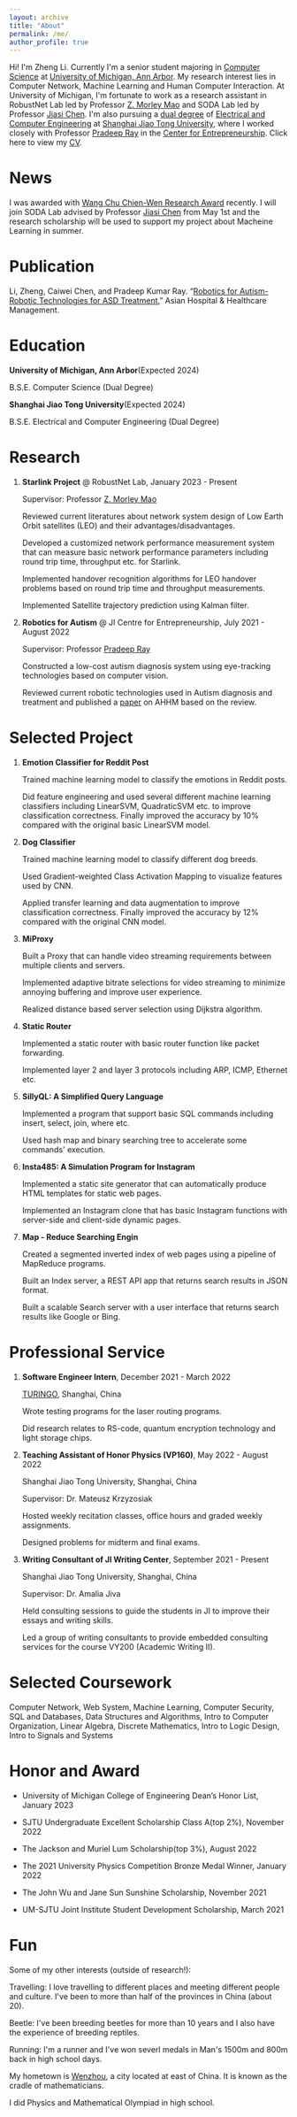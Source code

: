 ```yaml
---
layout: archive
title: "About"
permalink: /me/
author_profile: true
---
```


<!-- ---
permalink: /
title: "About"
excerpt: "About me"
author_profile: true
redirect_from:
  - /about/
  - /about.html
--- -->

Hi! I'm Zheng Li. Currently I'm a senior student majoring in [Computer Science](https://eecs.engin.umich.edu/) at [University of Michigan, Ann Arbor](https://umich.edu/). My research interest lies in Computer Network, Machine Learning and Human Computer Interaction. At University of Michigan, I'm fortunate to work as a research assistant in RobustNet Lab led by Professor [Z. Morley Mao](https://web.eecs.umich.edu/~zmao/) and SODA Lab led by Professor [Jiasi Chen](https://jiasi.engin.umich.edu/). I'm also pursuing a [dual degree](https://www.ji.sjtu.edu.cn/academics/ipo/study-abroad/degree-programs/) of [Electrical and Computer Engineering](https://www.ji.sjtu.edu.cn/academics/undergraduate-program/degrees-programs/electrical-and-computer-engineering/) at [Shanghai Jiao Tong University](https://en.sjtu.edu.cn/), where I worked closely with Professor [Pradeep Ray](https://sites.ji.sjtu.edu.cn/entrepreneurship/views/pradeep_bio.html) in the [Center for Entrepreneurship](https://sites.ji.sjtu.edu.cn/entrepreneurship/views/about.html). Click here to view my [CV](https://jimmylizheng.github.io/files/CV_Zheng_Li.pdf).

# News

I was awarded with [Wang Chu Chien-Wen Research Award](https://scholarships.engin.umich.edu/featured/tonywang/) recently. I will join SODA Lab advised by Professor [Jiasi Chen](https://jiasi.engin.umich.edu/) from May 1st and the research scholarship will be used to support my project about Macheine Learning in summer.

# Publication

Li, Zheng, Caiwei Chen, and Pradeep Kumar Ray. “[Robotics for Autism- Robotic Technologies for ASD Treatment.](https://www.asianhhm.com/information-technology/robotics-for-autism)” Asian Hospital & Healthcare Management.

# Education

**University of Michigan, Ann Arbor**(Expected 2024)

B.S.E. Computer Science (Dual Degree)

**Shanghai Jiao Tong University**(Expected 2024)

B.S.E. Electrical and Computer Engineering (Dual Degree)

# Research

1. **Starlink Project** @ RobustNet Lab, January 2023 - Present

   Supervisor: Professor [Z. Morley Mao](https://web.eecs.umich.edu/~zmao/)

   Reviewed current literatures about network system design of Low Earth Orbit satellites (LEO) and their advantages/disadvantages.

   Developed a customized network performance measurement system that can measure basic network performance parameters including round trip time, throughput etc. for Starlink.

   Implemented handover recognition algorithms for LEO handover problems based on round trip time and throughput measurements.

   Implemented Satellite trajectory prediction using Kalman filter.

1. **Robotics for Autism** @ JI Centre for Entrepreneurship, July 2021 - August 2022

   Supervisor: Professor [Pradeep Ray](https://sites.ji.sjtu.edu.cn/entrepreneurship/views/pradeep_bio.html)

   Constructed a low-cost autism diagnosis system using eye-tracking technologies based on computer vision.

   Reviewed current robotic technologies used in Autism diagnosis and treatment and published a [paper](https://www.asianhhm.com/information-technology/robotics-for-autism) on AHHM based on the review.

   <!-- 2. Efficient Text-to-3D Generation @ SODA Lab Supervisor: Professor [Jiasi Chen](https://jiasi.engin.umich.edu/) -->

# Selected Project

1. **Emotion Classifier for Reddit Post**

   Trained machine learning model to classify the emotions in Reddit posts.

   Did feature engineering and used several different machine learning classifiers including LinearSVM, QuadraticSVM etc. to improve classification correctness. Finally improved the accuracy by 10% compared with the original basic LinearSVM model.

1. **Dog Classifier**

   Trained machine learning model to classify different dog breeds.

   Used Gradient-weighted Class Activation Mapping to visualize features used by CNN.

   Applied transfer learning and data augmentation to improve classification correctness. Finally improved the accuracy by 12% compared with the original CNN model.

1. **MiProxy**

   Built a Proxy that can handle video streaming requirements between multiple clients and servers.

   Implemented adaptive bitrate selections for video streaming to minimize annoying buffering and improve user experience.

   Realized distance based server selection using Dijkstra algorithm.

1. **Static Router**

   Implemented a static router with basic router function like packet forwarding.

   Implemented layer 2 and layer 3 protocols including ARP, ICMP, Ethernet etc.

1. **SillyQL: A Simplified Query Language**

   Implemented a program that support basic SQL commands including insert, select, join, where etc.

   Used hash map and binary searching tree to accelerate some commands' execution.

1. **Insta485: A Simulation Program for Instagram**

   Implemented a static site generator that can automatically produce HTML templates for static web pages.

   Implemented an Instagram clone that has basic Instagram functions with server-side and client-side dynamic pages.

1. **Map - Reduce Searching Engin**

   Created a segmented inverted index of web pages using a pipeline of MapReduce programs.

   Built an Index server, a REST API app that returns search results in JSON format.

   Built a scalable Search server with a user interface that returns search results like Google or Bing.

# Professional Service

1. **Software Engineer Intern**, December 2021 - March 2022

   [TURINGO](https://www.turingq.com/index-en.html), Shanghai, China

   Wrote testing programs for the laser routing programs.

   Did research relates to RS-code, quantum encryption technology and light storage chips.

1. **Teaching Assistant of Honor Physics (VP160)**, May 2022 - August 2022

   Shanghai Jiao Tong University, Shanghai, China

   Supervisor: Dr. Mateusz Krzyzosiak

   Hosted weekly recitation classes, office hours and graded weekly assignments.

   Designed problems for midterm and final exams.

1. **Writing Consultant of JI Writing Center**, September 2021 - Present

   Shanghai Jiao Tong University, Shanghai, China

   Supervisor: Dr. Amalia Jiva

   Held consulting sessions to guide the students in JI to improve their essays and writing skills.

   Led a group of writing consultants to provide embedded consulting services for the course VY200 (Academic Writing II).

# Selected Coursework

Computer Network, Web System, Machine Learning, Computer Security, SQL and Databases, Data Structures and Algorithms, Intro to Computer Organization, Linear Algebra, Discrete Mathematics, Intro to Logic Design, Intro to Signals and Systems

# Honor and Award

- University of Michigan College of Engineering Dean’s Honor List, January 2023

- SJTU Undergraduate Excellent Scholarship Class A(top 2%), November 2022

- The Jackson and Muriel Lum Scholarship(top 3%), August 2022

- The 2021 University Physics Competition Bronze Medal Winner, January 2022

- The John Wu and Jane Sun Sunshine Scholarship, November 2021

- UM-SJTU Joint Institute Student Development Scholarship, March 2021

# Fun

Some of my other interests (outside of research!):

Travelling: I love travelling to different places and meeting different people and culture. I've been to more than half of the provinces in China (about 20).

Beetle: I've been breeding beetles for more than 10 years and I also have the experience of breeding reptiles.

Running: I'm a runner and I've won severl medals in Man's 1500m and 800m back in high school days.

My hometown is [Wenzhou](https://en.wikipedia.org/wiki/Wenzhou), a city located at east of China. It is known as the cradle of mathematicians.

I did Physics and Mathematical Olympiad in high school.
